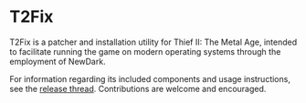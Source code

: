 # T2Fix
T2Fix is a patcher and installation utility for Thief II: The Metal Age, intended to facilitate running the game on modern operating systems through the employment of NewDark.

For information regarding its included components and usage instructions, see the [release thread](https://www.ttlg.com/forums/showthread.php?t=149669). Contributions are welcome and encouraged.
